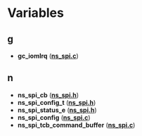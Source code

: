 
# Variables



## g

* **gc\_iomIrq** ([**ns\_spi.c**](ns__spi_8c.md))


## n

* **ns\_spi\_cb** ([**ns\_spi.h**](ns__spi_8h.md))
* **ns\_spi\_config\_t** ([**ns\_spi.h**](ns__spi_8h.md))
* **ns\_spi\_status\_e** ([**ns\_spi.h**](ns__spi_8h.md))
* **ns\_spi\_config** ([**ns\_spi.c**](ns__spi_8c.md))
* **ns\_spi\_tcb\_command\_buffer** ([**ns\_spi.c**](ns__spi_8c.md))




